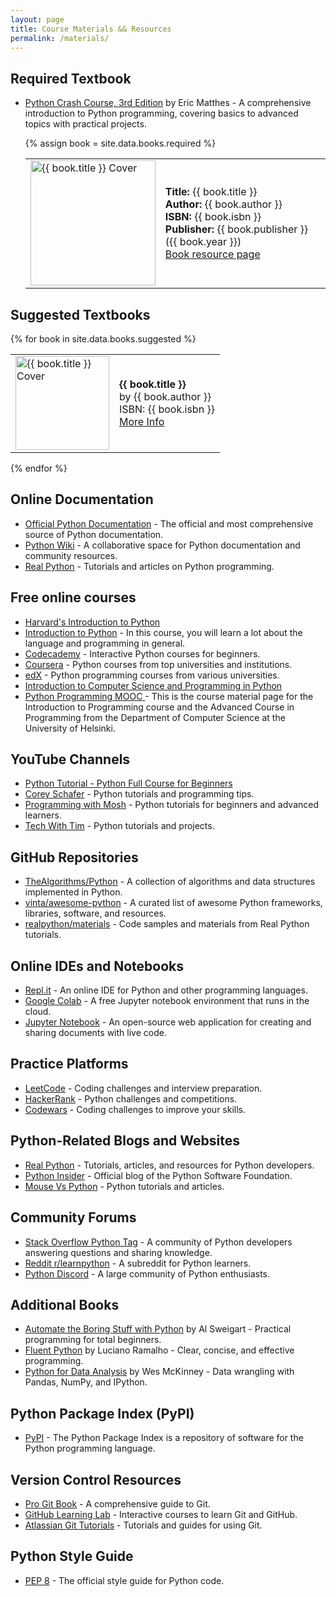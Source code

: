 ```yaml
---
layout: page
title: Course Materials && Resources
permalink: /materials/
---
```



## Required Textbook

- [Python Crash Course, 3rd Edition](https://ehmatthes.github.io/pcc/) by Eric Matthes - A comprehensive introduction to Python programming, covering basics to advanced topics with practical projects.

   {% assign book = site.data.books.required %}
   <table>
     <tr>
       <td><img src="{{ book.image | relative_url }}" alt="{{ book.title }} Cover" width="200"></td>
       <td>
         <strong>Title:</strong> {{ book.title }}<br>
         <strong>Author:</strong> {{ book.author }}<br>
         <strong>ISBN:</strong> {{ book.isbn }}<br>
         <strong>Publisher:</strong> {{ book.publisher }} ({{ book.year }})<br>
         <a href="{{ book.link }}">Book resource page</a>
       </td>
     </tr>
   </table>

## Suggested Textbooks
   {% for book in site.data.books.suggested %}
   <table>
     <tr>
       <td><img src="{{ book.image | relative_url }}" alt="{{ book.title }} Cover" width="150"></td>
       <td>
         <strong>{{ book.title }}</strong><br>
         by {{ book.author }}<br>
         ISBN: {{ book.isbn }}<br>
         <a href="{{ book.link }}">More Info</a>
       </td>
     </tr>
   </table>
   {% endfor %}
 
## Online Documentation

- [Official Python Documentation](https://docs.python.org/3/) - The official and most comprehensive source of Python documentation.
- [Python Wiki](https://wiki.python.org/moin/) - A collaborative space for Python documentation and community resources.
- [Real Python](https://realpython.com/) - Tutorials and articles on Python programming.

## Free online courses 
- [Harvard's Introduction to Python](https://cs50.harvard.edu/python/2022/)
- [Introduction to Python](https://profound.academy/python-introduction) - In this course, you will learn a lot about the language and programming in general.
- [Codecademy](https://www.codecademy.com/learn/learn-python-3) - Interactive Python courses for beginners.
- [Coursera](https://www.coursera.org/courses?query=python) - Python courses from top universities and institutions.
- [edX](https://www.edx.org/learn/python) - Python programming courses from various universities.
- [Introduction to Computer Science and Programming in Python](https://ocw.mit.edu/courses/6-0001-introduction-to-computer-science-and-programming-in-python-fall-2016/)
- [Python Programming MOOC ](https://programming-24.mooc.fi/) - This is the course material page for the Introduction to Programming course and the Advanced Course in Programming from the Department of Computer Science at the University of Helsinki.

## YouTube Channels
- [Python Tutorial - Python Full Course for Beginners](https://youtu.be/_uQrJ0TkZlc?si=BXzavVfLhGLTD5jS)
- [Corey Schafer](https://www.youtube.com/user/schafer5) - Python tutorials and programming tips.
- [Programming with Mosh](https://www.youtube.com/user/programmingwithmosh) - Python tutorials for beginners and advanced learners.
- [Tech With Tim](https://www.youtube.com/channel/UC4JX40jDee_tINbkjycV4Sg) - Python tutorials and projects.

## GitHub Repositories

- [TheAlgorithms/Python](https://github.com/TheAlgorithms/Python) - A collection of algorithms and data structures implemented in Python.
- [vinta/awesome-python](https://github.com/vinta/awesome-python) - A curated list of awesome Python frameworks, libraries, software, and resources.
- [realpython/materials](https://github.com/realpython/materials) - Code samples and materials from Real Python tutorials.

## Online IDEs and Notebooks

- [Repl.it](https://repl.it/~) - An online IDE for Python and other programming languages.
- [Google Colab](https://colab.research.google.com/) - A free Jupyter notebook environment that runs in the cloud.
- [Jupyter Notebook](https://jupyter.org/) - An open-source web application for creating and sharing documents with live code.

## Practice Platforms

- [LeetCode](https://leetcode.com/) - Coding challenges and interview preparation.
- [HackerRank](https://www.hackerrank.com/domains/tutorials/10-days-of-python) - Python challenges and competitions.
- [Codewars](https://www.codewars.com/) - Coding challenges to improve your skills.

## Python-Related Blogs and Websites

- [Real Python](https://realpython.com/) - Tutorials, articles, and resources for Python developers.
- [Python Insider](https://blog.python.org/) - Official blog of the Python Software Foundation.
- [Mouse Vs Python](https://www.blog.pythonlibrary.org/) - Python tutorials and articles.

## Community Forums

- [Stack Overflow Python Tag](https://stackoverflow.com/questions/tagged/python) - A community of Python developers answering questions and sharing knowledge.
- [Reddit r/learnpython](https://www.reddit.com/r/learnpython/) - A subreddit for Python learners.
- [Python Discord](https://pythondiscord.com/) - A large community of Python enthusiasts.

## Additional Books

- [Automate the Boring Stuff with Python](https://automatetheboringstuff.com/) by Al Sweigart - Practical programming for total beginners.
- [Fluent Python](https://www.oreilly.com/library/view/fluent-python/9781491946237/) by Luciano Ramalho - Clear, concise, and effective programming.
- [Python for Data Analysis](https://www.oreilly.com/library/view/python-for-data/9781491957653/) by Wes McKinney - Data wrangling with Pandas, NumPy, and IPython.

## Python Package Index (PyPI)

- [PyPI](https://pypi.org/) - The Python Package Index is a repository of software for the Python programming language.

## Version Control Resources

- [Pro Git Book](https://git-scm.com/book/en/v2) - A comprehensive guide to Git.
- [GitHub Learning Lab](https://lab.github.com/) - Interactive courses to learn Git and GitHub.
- [Atlassian Git Tutorials](https://www.atlassian.com/git/tutorials) - Tutorials and guides for using Git.

## Python Style Guide

- [PEP 8](https://www.python.org/dev/peps/pep-0008/) - The official style guide for Python code.